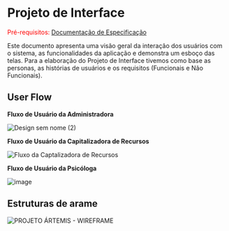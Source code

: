 
# Projeto de Interface

<span style="color:red">Pré-requisitos: <a href="2-Especificação do Projeto.md"> Documentação de Especificação</a></span>

Este documento apresenta uma visão geral da interação dos usuários com o sistema, as funcionalidades da aplicação e demonstra um esboço das telas. Para a elaboração do Projeto de Interface tivemos como base as personas, as histórias de usuários e os requisitos (Funcionais e Não Funcionais).

## User Flow

**Fluxo de Usuário da Administradora**

![Design sem nome (2)](https://user-images.githubusercontent.com/128847179/233803663-6d5331c7-7b6c-48a1-870a-e4412f67224c.png)

**Fluxo de Usuário  da Capitalizadora de Recursos**

![Fluxo da Captalizadora de Recursos](https://user-images.githubusercontent.com/128915549/233746090-cf1ed37d-455c-4640-af70-61692c64206c.png)


**Fluxo de Usuário da Psicóloga**

![image](https://user-images.githubusercontent.com/128602472/233473714-70135bda-af37-43f9-b9e1-604474dc4932.png)


## Estruturas de arame

![PROJETO ÁRTEMIS - WIREFRAME](https://user-images.githubusercontent.com/129327473/233813739-20db1b23-4ddf-4eec-bb79-9c2b5f088a1e.png)


